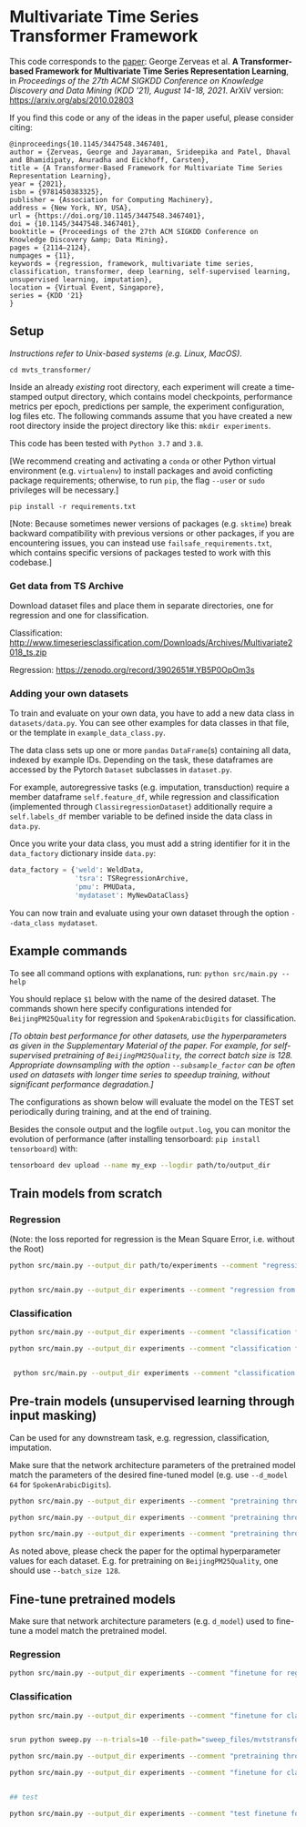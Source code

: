 # Multivariate Time Series Transformer Framework

This code corresponds to the [paper](https://dl.acm.org/doi/10.1145/3447548.3467401): George Zerveas et al. **A Transformer-based Framework for Multivariate Time Series Representation Learning**, in _Proceedings of the 27th ACM SIGKDD Conference on Knowledge Discovery and Data Mining (KDD '21), August 14-18, 2021_.
ArXiV version: https://arxiv.org/abs/2010.02803

If you find this code or any of the ideas in the paper useful, please consider citing:
```buildoutcfg
@inproceedings{10.1145/3447548.3467401,
author = {Zerveas, George and Jayaraman, Srideepika and Patel, Dhaval and Bhamidipaty, Anuradha and Eickhoff, Carsten},
title = {A Transformer-Based Framework for Multivariate Time Series Representation Learning},
year = {2021},
isbn = {9781450383325},
publisher = {Association for Computing Machinery},
address = {New York, NY, USA},
url = {https://doi.org/10.1145/3447548.3467401},
doi = {10.1145/3447548.3467401},
booktitle = {Proceedings of the 27th ACM SIGKDD Conference on Knowledge Discovery &amp; Data Mining},
pages = {2114–2124},
numpages = {11},
keywords = {regression, framework, multivariate time series, classification, transformer, deep learning, self-supervised learning, unsupervised learning, imputation},
location = {Virtual Event, Singapore},
series = {KDD '21}
}
```

## Setup

_Instructions refer to Unix-based systems (e.g. Linux, MacOS)._

`cd mvts_transformer/`

Inside an already *existing* root directory, each experiment will create a time-stamped output directory, which contains
model checkpoints, performance metrics per epoch, predictions per sample, the experiment configuration, log files etc.
The following commands assume that you have created a new root directory inside the project directory like this: 
`mkdir experiments`.

This code has been tested with `Python 3.7` and `3.8`.

[We recommend creating and activating a `conda` or other Python virtual environment (e.g. `virtualenv`) to 
install packages and avoid conficting package requirements; otherwise, to run `pip`, the flag `--user` or `sudo` privileges will be necessary.]

`pip install -r requirements.txt`

[Note: Because sometimes newer versions of packages (e.g. `sktime`) break backward compatibility with previous versions or other packages, 
if you are encountering issues, you can instead use `failsafe_requirements.txt`, which contains specific versions 
of packages tested to work with this codebase.] 

### Get data from TS Archive

Download dataset files and place them in separate directories, one for regression and one for classification.

Classification: http://www.timeseriesclassification.com/Downloads/Archives/Multivariate2018_ts.zip

Regression: https://zenodo.org/record/3902651#.YB5P0OpOm3s

### Adding your own datasets

To train and evaluate on your own data, you have to add a new data class in `datasets/data.py`.
You can see other examples for data classes in that file, or the template in `example_data_class.py`.

The data class sets up one or more `pandas` `DataFrame`(s) containing all data, indexed by example IDs.
Depending on the task, these dataframes are accessed by the Pytorch `Dataset` subclasses in `dataset.py`.

For example, autoregressive tasks (e.g. imputation, transduction) require a member dataframe `self.feature_df`, 
while regression and classification (implemented through `ClassiregressionDataset`) additionally require a `self.labels_df` member
variable to be defined inside the data class in `data.py`.

Once you write your data class, you must add a string identifier for it in the `data_factory` dictionary inside `data.py`:
```python
data_factory = {'weld': WeldData,
                'tsra': TSRegressionArchive,
                'pmu': PMUData,
                'mydataset': MyNewDataClass}
```

You can now train and evaluate using your own dataset through the option `--data_class mydataset`.

## Example commands

To see all command options with explanations, run: `python src/main.py --help`

You should replace `$1` below with the name of the desired dataset.
The commands shown here specify configurations intended for `BeijingPM25Quality` for regression and `SpokenArabicDigits` for classification.

_[To obtain best performance for other datasets, *use the hyperparameters as given in the Supplementary Material of the paper*. For example, for self-supervised pretraining of `BeijingPM25Quality`, the correct batch size is 128.
Appropriate downsampling with the option `--subsample_factor` can be often used on datasets with longer time series to speedup training, without significant
performance degradation.]_

The configurations as shown below will evaluate the model on the TEST set periodically during training, and at the end of training.

Besides the console output  and the logfile `output.log`, you can monitor the evolution of performance (after installing tensorboard: `pip install tensorboard`) with:
```bash
tensorboard dev upload --name my_exp --logdir path/to/output_dir
```

## Train models from scratch


### Regression

(Note: the loss reported for regression is the Mean Square Error, i.e. without the Root)

```bash
python src/main.py --output_dir path/to/experiments --comment "regression from Scratch" --name $1_fromScratch_Regression --records_file Regression_records.xls --data_dir path/to/Datasets/Regression/$1/ --data_class tsra --pattern TRAIN --val_pattern TEST --epochs 100 --lr 0.001 --optimizer RAdam  --pos_encoding learnable --task regression


python src/main.py --output_dir experiments --comment "regression from Scratch" --name BeijingPM25Quality_fromScratch_Regression --records_file Regression_records.xls --data_dir data/Regression/BeijingPM25Quality/ --data_class tsra --pattern TRAIN --val_pattern TEST --epochs 100 --lr 0.001 --optimizer RAdam  --pos_encoding learnable --task regression
```

### Classification

```bash
python src/main.py --output_dir experiments --comment "classification from Scratch" --name $1_fromScratch --records_file Classification_records.xls --data_dir path/to/Datasets/Classification/$1/ --data_class tsra --pattern TRAIN --val_pattern TEST --epochs 400 --lr 0.001 --optimizer RAdam  --pos_encoding learnable  --task classification  --key_metric accuracy

python src/main.py --output_dir experiments --comment "classification from Scratch" --name asimow_fromScratch --records_file Classification_records.xls --data_dir data/asimow/ --data_class arcweld --pattern train --val_pattern val --test_pattern test --epochs 15 --lr 0.001 --optimizer RAdam  --pos_encoding learnable  --task classification  --key_metric accuracy


 python src/main.py --output_dir experiments --comment "classification from Scratch" --name asimow_fromScratch --records_file Classification_records.xls --data_dir data/asimow/ --data_class arcweld --pattern train --val_pattern val --test_pattern test --epochs 40 --lr 0.001 --optimizer RAdam  --pos_encoding learnable --task classification  --key_metric accuracy --batch_size 512 --d_model 256 --num_heads 4 --num_layers 4 --logging-tag "Best:MVTS-Transformer-1" --logging-project "asimow-mvts"

```

## Pre-train models (unsupervised learning through input masking)

Can be used for any downstream task, e.g. regression, classification, imputation.

Make sure that the network architecture parameters of the pretrained model match the parameters of the desired fine-tuned model (e.g. use `--d_model 64` for `SpokenArabicDigits`).

```bash
python src/main.py --output_dir experiments --comment "pretraining through imputation" --name $1_pretrained --records_file Imputation_records.xls --data_dir /path/to/$1/ --data_class tsra --pattern TRAIN --val_ratio 0.2 --epochs 700 --lr 0.001 --optimizer RAdam --batch_size 32 --pos_encoding learnable --d_model 128

python src/main.py --output_dir experiments --comment "pretraining through imputation" --name asimow_pretraining --records_file Imputation_records.xls --data_dir data/asimow/ --data_class arcweld --pattern train --val_pattern val --test_pattern test --epochs 40 --lr 0.001 --optimizer RAdam  --pos_encoding learnable --task imputation  --batch_size 512 --d_model 256 --num_heads 4 --num_layers 4 --logging-tag "HyperparamSearch:MVTS-Transformer-1" --logging-project "asimow-mvts"

python src/main.py --output_dir experiments --comment "pretraining through imputation" --name $1_pretrained --records_file Imputation_records.xls --data_dir /path/to/$1/ --data_class tsra --pattern TRAIN --val_ratio 0.2 --epochs 700 --lr 0.001 --optimizer RAdam --batch_size 32 --pos_encoding learnable --d_model 128
```

As noted above, please check the paper for the optimal hyperparameter values for each dataset. E.g. for pretraining on `BeijingPM25Quality`, one should use `--batch_size 128`.

## Fine-tune pretrained models

Make sure that network architecture parameters (e.g. `d_model`) used to fine-tune a model match the pretrained model.

### Regression
```bash
python src/main.py --output_dir experiments --comment "finetune for regression" --name BeijingPM25Quality_finetuned --records_file Regression_records.xls --data_dir /path/to/Datasets/Regression/BeijingPM25Quality/ --data_class tsra --pattern TRAIN --val_pattern TEST  --epochs 200 --lr 0.001 --optimizer RAdam --pos_encoding learnable --d_model 128 --load_model path/to/BeijingPM25Quality_pretrained/checkpoints/model_best.pth --task regression --change_output --batch_size 128
```

### Classification
```bash
python src/main.py --output_dir experiments --comment "finetune for classification" --name SpokenArabicDigits_finetuned --records_file Classification_records.xls --data_dir /path/to/Datasets/Classification/SpokenArabicDigits/ --data_class tsra --pattern TRAIN --val_pattern TEST --epochs 100 --lr 0.001 --optimizer RAdam --batch_size 128 --pos_encoding learnable --d_model 64 --load_model path/to/SpokenArabicDigits_pretrained/checkpoints/model_best.pth --task classification --change_output --key_metric accuracy


srun python sweep.py --n-trials=10 --file-path="sweep_files/mvtstransformer.yml"

python src/main.py --output_dir experiments --comment "pretraining through imputation" --name asimow_pretraining --records_file Imputation_records.xls --data_dir data/asimow/ --data_class arcweld --pattern train --val_pattern val --test_pattern test --epochs 40 --lr 0.001 --optimizer RAdam  --pos_encoding learnable --task imputation --batch_size 512 --d_model 256 --num_heads 4 --num_layers 4 --logging-tag "HyperparamSearch:MVTS-Transformer-2" --logging-project "asimow-mvts"

python src/main.py --output_dir experiments --comment "finetune for classification" --name asimow_finetuned --records_file Classification_records.xls --data_dir data/asimow/  --data_class arcweld --pattern train --val_pattern val --test_pattern test --epochs 40 --lr 0.001 --optimizer RAdam --batch_size 512 --pos_encoding learnable --d_model 256 --num_heads 4 --num_layer 6 --load_model experiments/asimow_pretraining_2024-04-10_17-24-30_xEG/checkpoints/model_best.pth --task classification --change_output --key_metric accuracy --logging-tag "HyperparamSearch:Finetuning" --logging-project "asimow-mvts" 


## test

python src/main.py --output_dir experiments --comment "test finetune for classification" --name asimow_finetuned --records_file Classification_records.xls --data_dir data/asimow/  --data_class arcweld --pattern train --val_pattern val --test_pattern test --epochs 40 --lr 0.001 --optimizer RAdam --batch_size 512 --pos_encoding learnable --d_model 128 --num_heads 4 --num_layer 6 --load_model experiments/asimow_finetuned_2024-04-11_10-33-29_zvF_model_best.pth --task classification --change_output --key_metric accuracy --logging-tag "HyperparamSearch:Finetuning-2" --logging-project "asimow-mvts" --test_only testset

```
